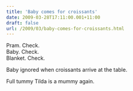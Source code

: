 ```yaml
---
title: 'Baby comes for croissants'
date: 2009-03-28T17:11:00.001+11:00
draft: false
url: /2009/03/baby-comes-for-croissants.html
---
```


Pram. Check.  
Baby. Check.  
Blanket. Check.  
  
Baby ignored when croissants arrive at the table.  
  
Full tummy Tilda is a mummy again.